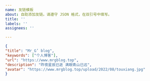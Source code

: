 ```yaml
---
name: 友链模板
about: 自助添加友链。请遵守 JSON 格式，在双引号中填写。
title: ''
labels: ''
assignees: ''

---
```


<!-- 请在双引号中填写，不要修改模板格式 -->
```json
{
"title": "Mr_G’ blog",
"keywords": ["个人博客"],
"url": "https://www.mrgblog.top",
"description": "昨夜星辰已逝 满眼青山已远",
"avatar": "https://www.mrgblog.top/upload/2022/08/touxiang.jpg"
}
```
